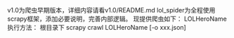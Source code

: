 v1.0为爬虫早期版本，详细内容请看v1.0/README.md
lol_spider为全程使用scrapy框架，添加必要说明，完善内部逻辑。
现提供爬虫如下：
LOLHeroName
执行方法：
根目录下
        scrapy crawl LOLHeroName [-o xxx.json]
